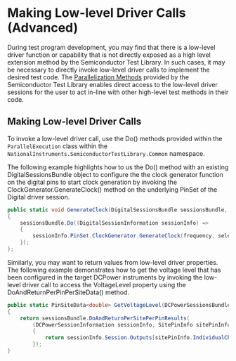# Making Low-level Driver Calls (Advanced)

During test program development, you may find that there is a low-level driver function or capability that is not directly exposed as a high level extension method by the Semiconductor Test Library. In such cases, it may be necessary to directly invoke low-level driver calls to implement the desired test code. The [Parallelization Methods](ParallelExecution.md) provided by the Semiconductor Test Library enables direct access to the low-level driver sessions for the user to act in-line with other high-level test methods in their code.

## Making Low-level Driver Calls

To invoke a low-level driver call, use the Do() methods provided within the `ParallelExecution` class within the `NationalInstruments.SemiconductorTestLibrary.Common` namespace.

The following example highlights how to us the Do() method with an existing DigitalSessionsBundle object to configure the the clock generator function on the digital pins to start clock generation by invoking the ClockGenerator.GenerateClock() method on the underlying PinSet of the Digital driver session.

```C#
public static void GenerateClock(DigitalSessionsBundle sessionsBundle, double frequency)
{
    sessionsBundle.Do((DigitalSessionInformation sessionInfo) =>
    {
        sessionInfo.PinSet.ClockGenerator.GenerateClock(frequency, selectDigitalFunction: true);
    });
};
```

Similarly, you may want to return values from low-level driver properties. The following example demonstrates how to get the voltage level that has been configured in the target DCPower instruments by invoking the low-level driver call to access the VoltageLevel property using the DoAndReturnPerPinPerSiteData() method.

```C#
public static PinSiteData<double> GetVoltageLevel(DCPowerSessionsBundle sessionsBundle)
{
    return sessionsBundle.DoAndReturnPerSitePerPinResults(
        (DCPowerSessionInformation sessionInfo, SitePinInfo sitePinInfo) =>
        {
            return sessionInfo.Session.Outputs[sitePinInfo.IndividualChannelString].Source.Voltage.VoltageLevel;
        });
}
```
